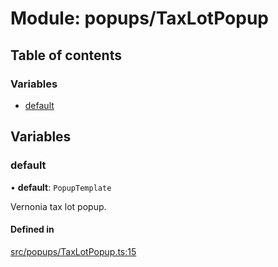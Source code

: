 # Module: popups/TaxLotPopup

## Table of contents

### Variables

- [default](../wiki/popups.TaxLotPopup#default)

## Variables

### default

• **default**: `PopupTemplate`

Vernonia tax lot popup.

#### Defined in

[src/popups/TaxLotPopup.ts:15](https://github.com/CityOfVernonia/core/blob/ba79e76/src/popups/TaxLotPopup.ts#L15)
